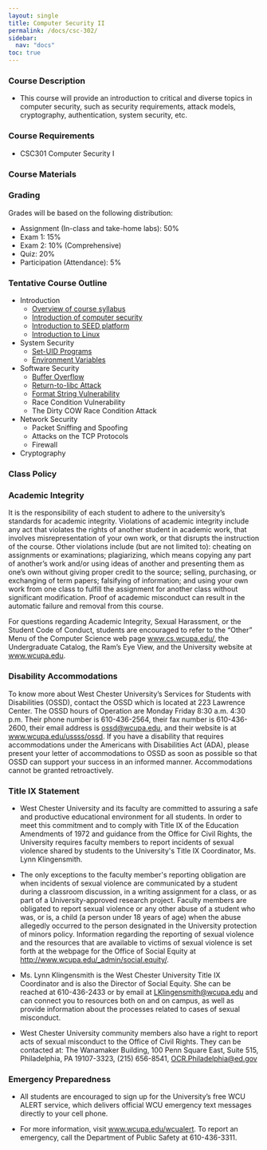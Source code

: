 ```yaml
---
layout: single
title: Computer Security II
permalink: /docs/csc-302/
sidebar:
  nav: "docs"
toc: true
---
```


### Course Description

- This course will provide an introduction to critical and diverse topics in computer security, such as security requirements, attack models, cryptography, authentication, system security, etc.

### Course Requirements

- CSC301 Computer Security I

### Course Materials

### Grading

Grades will be based on the following distribution:

- Assignment (In-class and take-home labs): 50%
- Exam 1: 15%
- Exam 2: 10% (Comprehensive)
- Quiz: 20%
- Participation (Attendance): 5%


### Tentative Course Outline

- Introduction
  - [Overview of course syllabus](http://bit.ly/2XR43FD)
  - [Introduction of computer security](http://bit.ly/2KTBpvs)
  - [Introduction to SEED platform](http://bit.ly/2zoiJ0p)
  - [Introduction to Linux](http://bit.ly/2HoUoMr)
- System Security
  - [Set-UID Programs](http://bit.ly/346ocHl)
  - [Environment Variables](http://bit.ly/2lxUKIg)
- Software Security
  - [Buffer Overflow](http://bit.ly/2SmQcAY)
  - [Return-to-libc Attack](http://bit.ly/2l1gEDS)
  - [Format String Vulnerability](http://bit.ly/2mvy8ci)
  - Race Condition Vulnerability
  - The Dirty COW Race Condition Attack
- Network Security
  - Packet Sniffing and Spoofing
  - Attacks on the TCP Protocols
  - Firewall
- Cryptography

### Class Policy

### Academic Integrity

It is the responsibility of each student to adhere to the university’s standards for academic integrity. Violations of academic integrity include any act that violates the rights of another student in academic work, that involves misrepresentation of your own work, or that disrupts the instruction of the course. Other violations include (but are not limited to): cheating on assignments or examinations; plagiarizing, which means copying any part of another’s work and/or using ideas of another and presenting them as one’s own without giving proper credit to the source; selling, purchasing, or exchanging of term papers; falsifying of information; and using your own work from one class to fulfill the assignment for another class without significant modification. Proof of academic misconduct can result in the automatic failure and removal from this course.

For questions regarding Academic Integrity, Sexual Harassment, or the Student Code of Conduct, students are encouraged to refer to the “Other” Menu of the Computer Science web page www.cs.wcupa.edu/, the Undergraduate Catalog, the Ram’s Eye View, and the University website at www.wcupa.edu.

### Disability Accommodations
To know more about West Chester University’s Services for Students with Disabilities (OSSD), contact the OSSD which is located at 223 Lawrence Center. The OSSD hours of Operation are Monday  Friday 8:30 a.m.  4:30 p.m. Their phone number is 610-436-2564, their fax number is 610-436-2600, their email address is ossd@wcupa.edu, and their website is at www.wcupa.edu/ussss/ossd.
If you have a disability that requires accommodations under the Americans with Disabilities Act (ADA), please present your letter of accommodations to OSSD as soon as possible so that OSSD can support your success in an informed manner. Accommodations cannot be granted retroactively.


### Title IX Statement

- West Chester University and its faculty are committed to assuring a safe and productive educational environment for all students. In order to meet this commitment and to comply with Title IX of the Education Amendments of 1972 and guidance from the Office for Civil Rights, the University requires faculty members to report incidents of sexual violence shared by students to the University's Title IX Coordinator, Ms. Lynn Klingensmith.

- The only exceptions to the faculty member's reporting obligation are when incidents of sexual violence are communicated by a student during a classroom discussion, in a writing assignment for a class, or as part of a University-approved research project. Faculty members are obligated to report sexual violence or any other abuse of a student who was, or is, a child (a person under 18 years of age) when the abuse allegedly occurred to the person designated in the University protection of minors policy. Information regarding the reporting of sexual violence and the resources that are available to victims of sexual violence is set forth at the webpage for the Office of Social Equity at http://www.wcupa.edu/_admin/social.equity/.

- Ms. Lynn Klingensmith is the West Chester University Title IX Coordinator and is also the Director of Social Equity. She can be reached at 610-436-2433 or by email at LKlingensmith@wcupa.edu and can connect you to resources both on and on campus, as well as provide information about the processes related to cases of sexual misconduct.

- West Chester University community members also have a right to report acts of sexual misconduct to the Office of Civil Rights. They can be contacted at: The Wanamaker Building, 100 Penn Square East, Suite 515, Philadelphia, PA 19107-3323, (215) 656-8541, OCR.Philadelphia@ed.gov


### Emergency Preparedness

- All students are encouraged to sign up for the University’s free WCU ALERT service, which delivers official WCU emergency text messages directly to your cell phone.

- For more information, visit www.wcupa.edu/wcualert. To report an emergency, call the Department of Public Safety at 610-436-3311.
